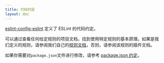 ```yaml
---
title: 代码约定
layout: doc
---
```


[eslint-config-eslint](https://www.npmjs.com/package/eslint-config-eslint) 定义了 ESLint 的代码约定。

可以通过查看任何给定规则的项目文档，找到使用特定规则的基本原理。如果是我们定义的规则，请参阅我们自己的[规则文档](https://eslint.org/docs/rules/)，否则，请参阅该规则的插件文档。

如果你需要对`package.json`文件进行修改，请参考 [package.json 约定](./package-jon-conventions)。
